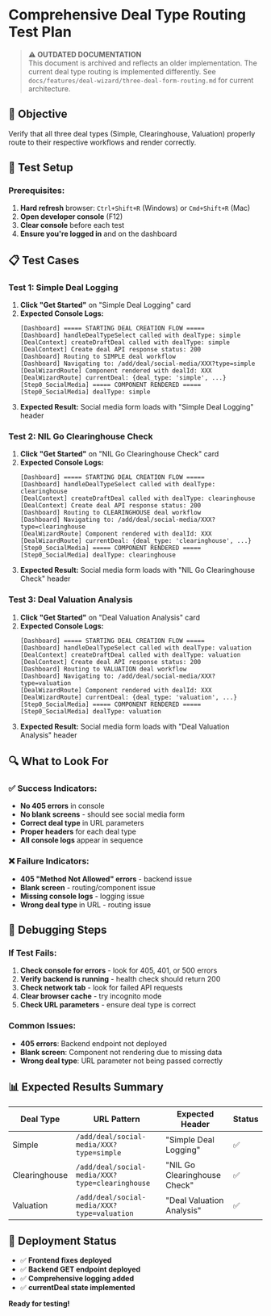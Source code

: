 # Comprehensive Deal Type Routing Test Plan

> **⚠️ OUTDATED DOCUMENTATION**  
> This document is archived and reflects an older implementation. The current deal type routing is implemented differently. See `docs/features/deal-wizard/three-deal-form-routing.md` for current architecture.

## 🎯 **Objective**
Verify that all three deal types (Simple, Clearinghouse, Valuation) properly route to their respective workflows and render correctly.

## 🧪 **Test Setup**

### **Prerequisites:**
1. **Hard refresh** browser: `Ctrl+Shift+R` (Windows) or `Cmd+Shift+R` (Mac)
2. **Open developer console** (F12)
3. **Clear console** before each test
4. **Ensure you're logged in** and on the dashboard

## 📋 **Test Cases**

### **Test 1: Simple Deal Logging**
1. **Click "Get Started"** on "Simple Deal Logging" card
2. **Expected Console Logs:**
   ```
   [Dashboard] ===== STARTING DEAL CREATION FLOW =====
   [Dashboard] handleDealTypeSelect called with dealType: simple
   [DealContext] createDraftDeal called with dealType: simple
   [DealContext] Create deal API response status: 200
   [Dashboard] Routing to SIMPLE deal workflow
   [Dashboard] Navigating to: /add/deal/social-media/XXX?type=simple
   [DealWizardRoute] Component rendered with dealId: XXX
   [DealWizardRoute] currentDeal: {deal_type: 'simple', ...}
   [Step0_SocialMedia] ===== COMPONENT RENDERED =====
   [Step0_SocialMedia] dealType: simple
   ```
3. **Expected Result:** Social media form loads with "Simple Deal Logging" header

### **Test 2: NIL Go Clearinghouse Check**
1. **Click "Get Started"** on "NIL Go Clearinghouse Check" card
2. **Expected Console Logs:**
   ```
   [Dashboard] ===== STARTING DEAL CREATION FLOW =====
   [Dashboard] handleDealTypeSelect called with dealType: clearinghouse
   [DealContext] createDraftDeal called with dealType: clearinghouse
   [DealContext] Create deal API response status: 200
   [Dashboard] Routing to CLEARINGHOUSE deal workflow
   [Dashboard] Navigating to: /add/deal/social-media/XXX?type=clearinghouse
   [DealWizardRoute] Component rendered with dealId: XXX
   [DealWizardRoute] currentDeal: {deal_type: 'clearinghouse', ...}
   [Step0_SocialMedia] ===== COMPONENT RENDERED =====
   [Step0_SocialMedia] dealType: clearinghouse
   ```
3. **Expected Result:** Social media form loads with "NIL Go Clearinghouse Check" header

### **Test 3: Deal Valuation Analysis**
1. **Click "Get Started"** on "Deal Valuation Analysis" card
2. **Expected Console Logs:**
   ```
   [Dashboard] ===== STARTING DEAL CREATION FLOW =====
   [Dashboard] handleDealTypeSelect called with dealType: valuation
   [DealContext] createDraftDeal called with dealType: valuation
   [DealContext] Create deal API response status: 200
   [Dashboard] Routing to VALUATION deal workflow
   [Dashboard] Navigating to: /add/deal/social-media/XXX?type=valuation
   [DealWizardRoute] Component rendered with dealId: XXX
   [DealWizardRoute] currentDeal: {deal_type: 'valuation', ...}
   [Step0_SocialMedia] ===== COMPONENT RENDERED =====
   [Step0_SocialMedia] dealType: valuation
   ```
3. **Expected Result:** Social media form loads with "Deal Valuation Analysis" header

## 🔍 **What to Look For**

### **✅ Success Indicators:**
- **No 405 errors** in console
- **No blank screens** - should see social media form
- **Correct deal type** in URL parameters
- **Proper headers** for each deal type
- **All console logs** appear in sequence

### **❌ Failure Indicators:**
- **405 "Method Not Allowed" errors** - backend issue
- **Blank screen** - routing/component issue
- **Missing console logs** - logging issue
- **Wrong deal type** in URL - routing issue

## 🐛 **Debugging Steps**

### **If Test Fails:**
1. **Check console for errors** - look for 405, 401, or 500 errors
2. **Verify backend is running** - health check should return 200
3. **Check network tab** - look for failed API requests
4. **Clear browser cache** - try incognito mode
5. **Check URL parameters** - ensure deal type is correct

### **Common Issues:**
- **405 errors**: Backend endpoint not deployed
- **Blank screen**: Component not rendering due to missing data
- **Wrong deal type**: URL parameter not being passed correctly

## 📊 **Expected Results Summary**

| Deal Type | URL Pattern | Expected Header | Status |
|-----------|-------------|-----------------|---------|
| Simple | `/add/deal/social-media/XXX?type=simple` | "Simple Deal Logging" | ✅ |
| Clearinghouse | `/add/deal/social-media/XXX?type=clearinghouse` | "NIL Go Clearinghouse Check" | ✅ |
| Valuation | `/add/deal/social-media/XXX?type=valuation` | "Deal Valuation Analysis" | ✅ |

## 🚀 **Deployment Status**
- ✅ **Frontend fixes deployed**
- ✅ **Backend GET endpoint deployed**
- ✅ **Comprehensive logging added**
- ✅ **currentDeal state implemented**

**Ready for testing!** 